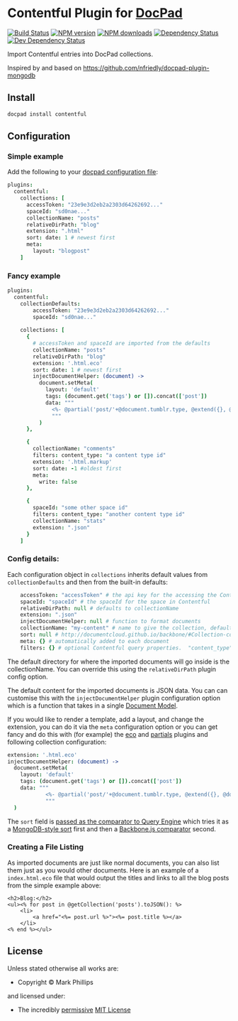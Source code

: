 # Contentful Plugin for [DocPad](http://docpad.org)

<!-- BADGES/ -->

[![Build Status](https://img.shields.io/travis/markphillips100/docpad-plugin-contentful/master.svg)](http://travis-ci.org/markphillips100/docpad-plugin-contentful "Check this project's build status on TravisCI")
[![NPM version](https://img.shields.io/npm/v/docpad-plugin-contentful.svg)](https://npmjs.org/package/docpad-plugin-contentful "View this project on NPM")
[![NPM downloads](https://img.shields.io/npm/dm/docpad-plugin-contentful.svg)](https://npmjs.org/package/docpad-plugin-contentful "View this project on NPM")
[![Dependency Status](https://img.shields.io/david/markphillips100/docpad-plugin-contentful.svg)](https://david-dm.org/markphillips100/docpad-plugin-contentful)
[![Dev Dependency Status](https://img.shields.io/david/dev/markphillips100/docpad-plugin-contentful.svg)](https://david-dm.org/markphillips100/docpad-plugin-contentful#info=devDependencies)<br/>


<!-- /BADGES -->


Import Contentful entries into DocPad collections.

Inspired by and based on https://github.com/nfriedly/docpad-plugin-mongodb

<!-- INSTALL/ -->

## Install

``` bash
docpad install contentful
```

<!-- /INSTALL -->


## Configuration

### Simple example

Add the following to your [docpad configuration file](http://docpad.org/docs/config):

``` coffee
plugins:
  contentful:
    collections: [
      accessToken: "23e9e3d2eb2a2303d64262692..."
	  spaceId: "sd0nae..."
      collectionName: "posts"
      relativeDirPath: "blog"
      extension: ".html"
      sort: date: 1 # newest first
      meta:
        layout: "blogpost"
    ]
```

### Fancy example

``` coffee
plugins:
  contentful:
    collectionDefaults:
		accessToken: "23e9e3d2eb2a2303d64262692..."
		spaceId: "sd0nae..."
	  
    collections: [
      {
        # accessToken and spaceId are imported from the defaults
        collectionName: "posts"
        relativeDirPath: "blog"
        extension: '.html.eco'
        sort: date: 1 # newest first
        injectDocumentHelper: (document) ->
          document.setMeta(
            layout: 'default'
            tags: (document.get('tags') or []).concat(['post'])
            data: """
              <%- @partial('post/'+@document.tumblr.type, @extend({}, @document, @document.tumblr)) %>
              """
          )
      },

      {
        collectionName: "comments"
        filters: content_type: "a content type id"
        extension: '.html.markup'
        sort: date: -1 #oldest first
        meta:
          write: false
      },

      {
        spaceId: "some other space id"
        filters: content_type: "another content type id"
        collectionName: "stats"
        extension: ".json"
      }
    ]
```

### Config details:

Each configuration object in `collections` inherits default values from `collectionDefaults` and then from the built-in defaults:

```coffee
	accessToken: "accessToken" # the api key for the accessing the Contentful space
	spaceId: "spaceId" # the spaceId for the space in Contentful
    relativeDirPath: null # defaults to collectionName
    extension: ".json"
    injectDocumentHelper: null # function to format documents
    collectionName: "my-content" # name to give the collection, defaults to "contentful"
    sort: null # http://documentcloud.github.io/backbone/#Collection-comparator
    meta: {} # automatically added to each document
    filters: {} # optional Contentful query properties.  "content_type" is usually the minimum required.
```

The default directory for where the imported documents will go inside is the collectionName.
You can override this using the `relativeDirPath` plugin config option.

The default content for the imported documents is JSON data. You can can customise this with the `injectDocumentHelper`
plugin configuration option which is a function that takes in a single [Document Model](https://github.com/bevry/docpad/blob/master/src/lib/models/document.coffee).

If you would like to render a template, add a layout, and change the extension, you can do it via the `meta` configuration
option or you can get fancy and do this with (for example) the
[eco](https://github.com/docpad/docpad-plugin-eco) and [partials](https://github.com/docpad/docpad-plugin-partials)
plugins and following collection configuration:

``` coffee
extension: '.html.eco'
injectDocumentHelper: (document) ->
  document.setMeta(
    layout: 'default'
    tags: (document.get('tags') or []).concat(['post'])
    data: """
			<%- @partial('post/'+@document.tumblr.type, @extend({}, @document, @document.tumblr)) %>
			"""
  )
```

The `sort` field is [passed as the comparator to Query Engine](https://learn.bevry.me/queryengine/guide#querying) which tries it as a
[MongoDB-style sort](http://docs.mongodb.org/manual/reference/method/cursor.sort/) first and then a
[Backbone.js comparator](http://documentcloud.github.io/backbone/#Collection-comparator) second.

### Creating a File Listing

As imported documents are just like normal documents, you can also list them just as you would other documents. Here is an example of a `index.html.eco` file that would output the titles and links to all the blog posts from the simple example above:

``` erb
<h2>Blog:</h2>
<ul><% for post in @getCollection('posts').toJSON(): %>
	<li>
		<a href="<%= post.url %>"><%= post.title %></a>
	</li>
<% end %></ul>
```


<!-- LICENSE/ -->

## License

Unless stated otherwise all works are:

- Copyright &copy; Mark Phillips

and licensed under:

- The incredibly [permissive](http://en.wikipedia.org/wiki/Permissive_free_software_licence) [MIT License](http://opensource.org/licenses/mit-license.php)

<!-- /LICENSE -->



